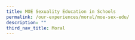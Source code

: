 ```yaml
---
title: MOE Sexuality Education in Schools
permalink: /our-experiences/moral/moe-sex-edu/
description: ""
third_nav_title: Moral
---
```

